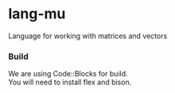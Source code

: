 # lang-mu
Language for working with matrices and vectors

### Build
We are using Code::Blocks for build.  
You will need to install flex and bison.  

